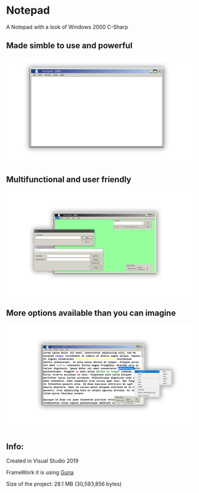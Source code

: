 # Notepad
<p>A Notepad with a look of Windows 2000 C-Sharp</p>
<p><h2>Made simble to use and powerful</h2> </p>

![](Notepad2000.jpg)
<br>
<p> <h2> Multifunctional and user friendly </h2> </p>

![](img/Notepad2000ShowFuctions.jpg)

<p> <h2> More options available than you can imagine </h2> </p>

![](img/ContextMenu.jpg)

<p> <h2> Info: </h2> </p>
<p>Created in Visual Studio 2019 </p>
<p>FrameWork it is using <a href="https://github.com/sobatdata/Guna.UI-Framework-Lib.git">Guna</a> </p>
<p>Size of the project: 29.1 MB (30,593,856 bytes) </p>

